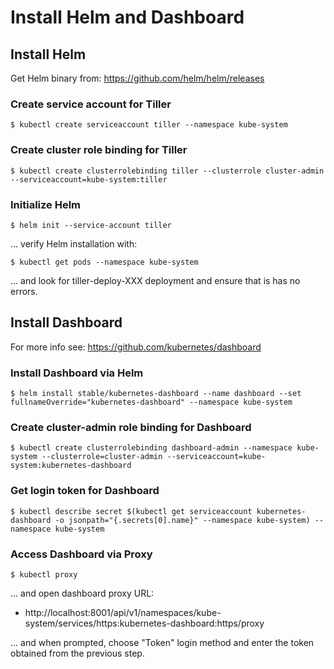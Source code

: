 # Install Helm and Dashboard

## Install Helm

Get Helm binary from: https://github.com/helm/helm/releases

### Create service account for Tiller

```
$ kubectl create serviceaccount tiller --namespace kube-system
```

### Create cluster role binding for Tiller

```
$ kubectl create clusterrolebinding tiller --clusterrole cluster-admin --serviceaccount=kube-system:tiller
```

### Initialize Helm

```
$ helm init --service-account tiller
```

... verify Helm installation with:

```
$ kubectl get pods --namespace kube-system
```

... and look for tiller-deploy-XXX deployment and ensure that is has no errors.

## Install Dashboard

For more info see: https://github.com/kubernetes/dashboard

### Install Dashboard via Helm

```
$ helm install stable/kubernetes-dashboard --name dashboard --set fullnameOverride="kubernetes-dashboard" --namespace kube-system
```

### Create cluster-admin role binding for Dashboard

```
$ kubectl create clusterrolebinding dashboard-admin --namespace kube-system --clusterrole=cluster-admin --serviceaccount=kube-system:kubernetes-dashboard
```

### Get login token for Dashboard

```
$ kubectl describe secret $(kubectl get serviceaccount kubernetes-dashboard -o jsonpath="{.secrets[0].name}" --namespace kube-system) --namespace kube-system
```

### Access Dashboard via Proxy

```
$ kubectl proxy
```

... and open dashboard proxy URL:

* http://localhost:8001/api/v1/namespaces/kube-system/services/https:kubernetes-dashboard:https/proxy

... and when prompted, choose "Token" login method and enter the token obtained from the previous step.
